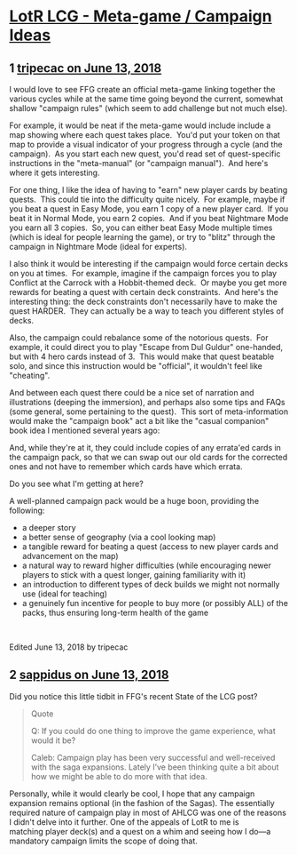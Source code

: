 # [LotR LCG - Meta-game / Campaign Ideas](https://community.fantasyflightgames.com/topic/277695-lotr-lcg-meta-game-campaign-ideas/)

## 1 [tripecac on June 13, 2018](https://community.fantasyflightgames.com/topic/277695-lotr-lcg-meta-game-campaign-ideas/?do=findComment&comment=3371835)

I would love to see FFG create an official meta-game linking together the various cycles while at the same time going beyond the current, somewhat shallow "campaign rules" (which seem to add challenge but not much else).

For example, it would be neat if the meta-game would include include a map showing where each quest takes place.  You'd put your token on that map to provide a visual indicator of your progress through a cycle (and the campaign).  As you start each new quest, you'd read set of quest-specific instructions in the "meta-manual" (or "campaign manual").  And here's where it gets interesting.

For one thing, I like the idea of having to "earn" new player cards by beating quests.  This could tie into the difficulty quite nicely.  For example, maybe if you beat a quest in Easy Mode, you earn 1 copy of a new player card.  If you beat it in Normal Mode, you earn 2 copies.  And if you beat Nightmare Mode you earn all 3 copies.  So, you can either beat Easy Mode multiple times (which is ideal for people learning the game), or try to "blitz" through the campaign in Nightmare Mode (ideal for experts).

I also think it would be interesting if the campaign would force certain decks on you at times.  For example, imagine if the campaign forces you to play Conflict at the Carrock with a Hobbit-themed deck.  Or maybe you get more rewards for beating a quest with certain deck constraints.  And here's the interesting thing: the deck constraints don't necessarily have to make the quest HARDER.  They can actually be a way to teach you different styles of decks.

Also, the campaign could rebalance some of the notorious quests.  For example, it could direct you to play "Escape from Dul Guldur" one-handed, but with 4 hero cards instead of 3.  This would make that quest beatable solo, and since this instruction would be "official", it wouldn't feel like "cheating".

And between each quest there could be a nice set of narration and illustrations (deeping the immersion), and perhaps also some tips and FAQs (some general, some pertaining to the quest).  This sort of meta-information would make the "campaign book" act a bit like the "casual companion" book idea I mentioned several years ago:

And, while they're at it, they could include copies of any errata'ed cards in the campaign pack, so that we can swap out our old cards for the corrected ones and not have to remember which cards have which errata. 

Do you see what I'm getting at here? 

A well-planned campaign pack would be a huge boon, providing the following:

- a deeper story
- a better sense of geography (via a cool looking map)
- a tangible reward for beating a quest (access to new player cards and advancement on the map)
- a natural way to reward higher difficulties (while encouraging newer players to stick with a quest longer, gaining familiarity with it)
- an introduction to different types of deck builds we might not normally use (ideal for teaching)
- a genuinely fun incentive for people to buy more (or possibly ALL) of the packs, thus ensuring long-term health of the game

 

Edited June 13, 2018 by tripecac

## 2 [sappidus on June 13, 2018](https://community.fantasyflightgames.com/topic/277695-lotr-lcg-meta-game-campaign-ideas/?do=findComment&comment=3372083)

Did you notice this little tidbit in FFG's recent State of the LCG post?

> Quote
> 
> Q: If you could do one thing to improve the game experience, what would it be?
> 
> Caleb: Campaign play has been very successful and well-received with the saga expansions. Lately I’ve been thinking quite a bit about how we might be able to do more with that idea.

Personally, while it would clearly be cool, I hope that any campaign expansion remains optional (in the fashion of the Sagas). The essentially required nature of campaign play in most of AHLCG was one of the reasons I didn't delve into it further. One of the appeals of LotR to me is matching player deck(s) and a quest on a whim and seeing how I do—a mandatory campaign limits the scope of doing that.

